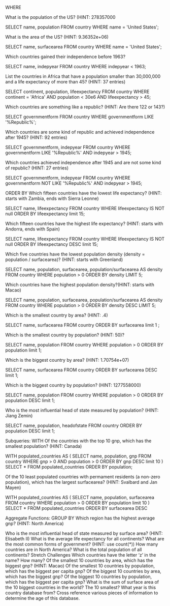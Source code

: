 WHERE

What is the population of the US? (HINT: 278357000

  SELECT name, population
  FROM country
  WHERE name = 'United States';

What is the area of the US? (HINT: 9.36352e+06)

  SELECT name, surfacearea
  FROM country
  WHERE name = 'United States';

Which countries gained their independence before 1963?

  SELECT name, indepyear
  FROM country
  WHERE indepyear < 1963;

List the countries in Africa that have a population smaller than 30,000,000 and a life expectancy of more than 45? (HINT: 37 entries)

  SELECT continent, population, lifeexpectancy
  FROM country
  WHERE continent = 'Africa'
  AND population < 30e6
  AND lifeexpectancy > 45;

Which countries are something like a republic? (HINT: Are there 122 or 143?)

SELECT governmentform
FROM country
WHERE governmentform LIKE '%Republic%';


Which countries are some kind of republic and achieved independence after 1945? (HINT: 92 entries)

  SELECT governmentform, indepyear
  FROM country
  WHERE governmentform LIKE '%Republic%'
  AND indepyear > 1945;

Which countries achieved independence after 1945 and are not some kind of republic? (HINT: 27 entries)

  SELECT governmentform, indepyear
  FROM country
  WHERE governmentform  NOT LIKE '%Republic%'
  AND indepyear > 1945;

  
ORDER BY
Which fifteen countries have the lowest life expectancy? (HINT: starts with Zambia, ends with Sierra Leonne)

SELECT name, lifeexpectancy
FROM country
WHERE lifeexpectancy IS NOT null
ORDER BY lifeexpectancy 
limit 15;

Which fifteen countries have the highest life expectancy? (HINT: starts with Andorra, ends with Spain)

SELECT name, lifeexpectancy
FROM country
WHERE lifeexpectancy IS NOT null
ORDER BY lifeexpectancy DESC
limit 15;


Which five countries have the lowest population density (density = population / surfacearea)? (HINT: starts with Greenland)

SELECT name, population, surfacearea, 
population/surfacearea AS density
FROM country
WHERE population > 0
ORDER BY density 
LIMIT 5;

Which countries have the highest population density?(HINT: starts with Macao)

SELECT name, population, surfacearea, 
population/surfacearea AS density
FROM country
WHERE population > 0
ORDER BY density DESC
LIMIT 5;


Which is the smallest country by area? (HINT: .4)

SELECT name, surfacearea
FROM country
ORDER BY surfacearea
limit 1
;


Which is the smallest country by population? (HINT: 50)?

SELECT name, population
FROM country
WHERE population > 0
ORDER BY population 
limit 1;


Which is the biggest country by area? (HINT: 1.70754e+07)

SELECT name, surfacearea
FROM country
ORDER BY surfacearea DESC
limit 1;


Which is the biggest country by population? (HINT: 1277558000)

SELECT name, population
FROM country
WHERE population > 0
ORDER BY population DESC
limit 1;


Who is the most influential head of state measured by population? (HINT: Jiang Zemin)

SELECT name, population, headofstate
FROM country
ORDER BY population DESC
limit 1;


Subqueries: WITH
Of the countries with the top 10 gnp, which has the smallest population? (HINT: Canada)

WITH populated_countries AS (
	SELECT name, population, gnp
	FROM country
	WHERE gnp > 0
	AND population > 0
	ORDER BY gnp DESC
	limit 10
)
SELECT *
FROM populated_countries
ORDER BY population;


Of the 10 least populated countries with permament residents (a non-zero population), which has the largest surfacearea? (HINT: Svalbard and Jan Mayen)

WITH populated_countries AS (
	SELECT name, population, surfacearea
	FROM country
	WHERE population > 0
	ORDER BY population
	limit 10
)
SELECT *
FROM populated_countries
ORDER BY surfacearea DESC


Aggregate Functions: GROUP BY
Which region has the highest average gnp? (HINT: North America)



Who is the most influential head of state measured by surface area? (HINT: Elisabeth II)
What is the average life expectancy for all continents?
What are the most common forms of government? (HINT: use count(*))
How many countries are in North America?
What is the total population of all continents?
Stretch Challenges
Which countries have the letter ‘z’ in the name? How many?
Of the smallest 10 countries by area, which has the biggest gnp? (HINT: Macao)
Of the smallest 10 countries by population, which has the biggest per capita gnp?
Of the biggest 10 countries by area, which has the biggest gnp?
Of the biggest 10 countries by population, which has the biggest per capita gnp?
What is the sum of surface area of the 10 biggest countries in the world? The 10 smallest?
What year is this country database from? Cross reference various pieces of information to determine the age of this database.
